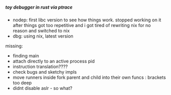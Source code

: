 ##### toy debugger in rust via ptrace

- nodep: first libc version to see how things work. stopped working on it after things got too repetitive and i got tired of rewriting nix for no reason and switched to nix
- dbg: using nix, latest version

missing:
- finding main
- attach directly to an active process pid
- instruction translation????
- check bugs and sketchy impls
- move runners inside fork parent and child into their own funcs : brackets too deep
- didnt disable aslr - so what?